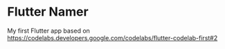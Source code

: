 # Flutter Namer

My first Flutter app based on https://codelabs.developers.google.com/codelabs/flutter-codelab-first#2
